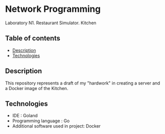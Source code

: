 # Network Programming 
Laboratory N1. Restaurant Simulator. Kitchen 

## Table of contents
* [Description](#description)
* [Technologies](#technologies)

## Description
This repository represents a draft of my "hardwork" in creating a server and a Docker image of the Kitchen. 

## Technologies
* IDE : Goland
* Programming language : Go
* Additional software used in project: Docker
